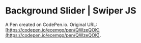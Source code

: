 # Background Slider | Swiper JS

A Pen created on CodePen.io. Original URL: [https://codepen.io/ecemgo/pen/QWzeQOK](https://codepen.io/ecemgo/pen/QWzeQOK).

